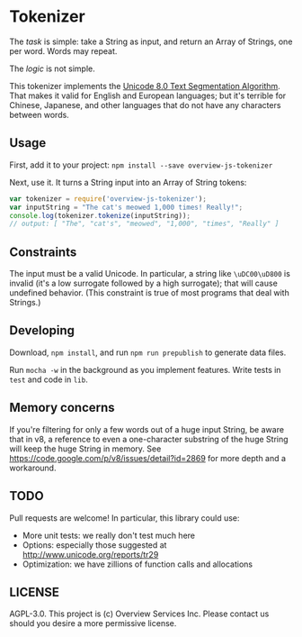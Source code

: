 Tokenizer
=========

The _task_ is simple: take a String as input, and return an Array of Strings,
one per word. Words may repeat.

The _logic_ is not simple.

This tokenizer implements the
[Unicode 8.0 Text Segmentation Algorithm](http://www.unicode.org/reports/tr29/).
That makes it valid for English and European languages; but it's terrible for
Chinese, Japanese, and other languages that do not have any characters between
words.

Usage
-----

First, add it to your project: `npm install --save overview-js-tokenizer`

Next, use it. It turns a String input into an Array of String tokens:

```javascript
var tokenizer = require('overview-js-tokenizer');
var inputString = "The cat's meowed 1,000 times! Really!";
console.log(tokenizer.tokenize(inputString));
// output: [ "The", "cat's", "meowed", "1,000", "times", "Really" ]
```

Constraints
-----------

The input must be a valid Unicode. In particular, a string like `\uDC00\uD800`
is invalid (it's a low surrogate followed by a high surrogate); that will cause
undefined behavior. (This constraint is true of most programs that deal with
Strings.)

Developing
----------

Download, `npm install`, and run `npm run prepublish` to generate data files.

Run `mocha -w` in the background as you implement features. Write tests in
`test` and code in `lib`.

Memory concerns
---------------

If you're filtering for only a few words out of a huge input String, be aware
that in v8, a reference to even a one-character substring of the huge String
will keep the huge String in memory. See
https://code.google.com/p/v8/issues/detail?id=2869 for more depth and a
workaround.

TODO
----

Pull requests are welcome! In particular, this library could use:

* More unit tests: we really don't test much here
* Options: especially those suggested at http://www.unicode.org/reports/tr29
* Optimization: we have zillions of function calls and allocations

LICENSE
-------

AGPL-3.0. This project is (c) Overview Services Inc. Please contact us should
you desire a more permissive license.
